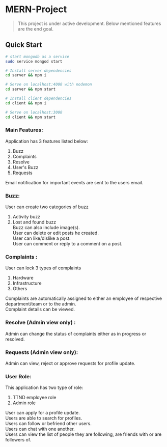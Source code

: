 # MERN-Project 
> This project is under active development. Below mentioned features are the end goal.

## Quick Start

``` bash
# start mongodb as a service
sudo service mongod start

# Install server dependencies
cd server && npm i

# Serve on localhost:4000 with nodemon
cd server && npm start

# Install client dependencies
cd client && npm i

# Serve on localhost:3000
cd client && npm start
```

### Main Features:  
Application has 3 features listed below:
1. Buzz
2. Complaints
3. Resolve
4. User's Buzz
5. Requests  

  Email notification for important events are sent to the users email.

### Buzz: 
User can create two categories of buzz
1. Activity buzz
2. Lost and found buzz  
  Buzz can also include image(s).  
  User can delete or edit posts he created.  
  User can like/dislike a post.  
  User can comment or reply to a comment on a post.  

### Complaints : 
User can lock 3 types of complaints
1. Hardware 
2. Infrastructure
3. Others  

  Complaints are automatically assigned to either an employee of respective department/team or to the admin.  
  Complaint details can be viewed.

### Resolve (Admin view only) :
Admin can change the status of complaints either as in progress or resolved.

### Requests (Admin view only):
Admin can view, reject or approve requests for profile update.

### User Role: 
This application has two type of role:
1. TTND employee role 
2. Admin role 

  User can apply for a profile update.  
  Users are able to search for profiles.  
  Users can follow or befriend other users.   
  Users can chat with one another.  
  Users can view the list of people they are following, are friends with or are followers   of.  